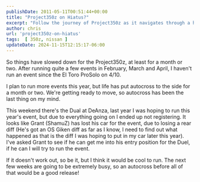 ```yaml
---
publishDate: 2011-05-11T00:51:44+00:00
title: "Project350z on Hiatus?"
excerpt: "Follow the journey of Project350z as it navigates through a hectic schedule, possible participation in the Dual at DeAnza, and imminent relocation pre..."
author: chris
url: 'project350z-on-hiatus'
tags:  [ 350z, nissan ] 
updateDate: 2024-11-15T12:15:17-06:00
---
```


So things have slowed down for the Project350z, at least for a month or two. After running quite a few events in February, March and April, I haven't run an event since the El Toro ProSolo on 4/10.

I plan to run more events this year, but life has put autocross to the side for a month or two. We're getting ready to move, so autocross has been the last thing on my mind.

This weekend there's the Dual at DeAnza, last year I was hoping to run this year's event, but due to everything going on I ended up not registering. It looks like Grant (ShamuZ) has lost his car for the event, due to losing a rear diff (He's got an OS Giken diff as far as I know, I need to find out what happened as that is the diff I was hoping to put in my car later this year). I've asked Grant to see if he can get me into his entry position for the Duel, if he can I will try to run the event.

If it doesn't work out, so be it, but I think it would be cool to run. The next few weeks are going to be extremely busy, so an autocross before all of that would be a good release!
